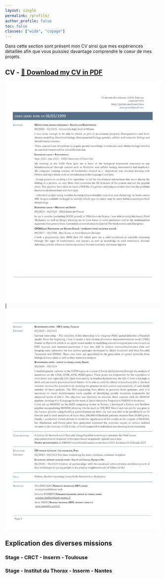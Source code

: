 ```yaml
---
layout: single
permalink: /profile/
author_profile: false
toc: false 
classes: ["wide", "cvpage"]
---
```


Dans cette section sont présent mon CV ainsi que mes expériences détaillée afin que vous puissiez davantage comprendre le coeur de mes projets.

## CV - [📄 Download my CV in PDF](/assets/docs/CV_academique.pdf)

![CV](/assets/images/CV_academique_1.jpg)| ![CV](/assets/images/CV_academique_2.jpg)

## Explication des diverses missions

### Stage - CRCT - Inserm - Toulouse

### Stage - Institut du Thorax - Inserm - Nantes
